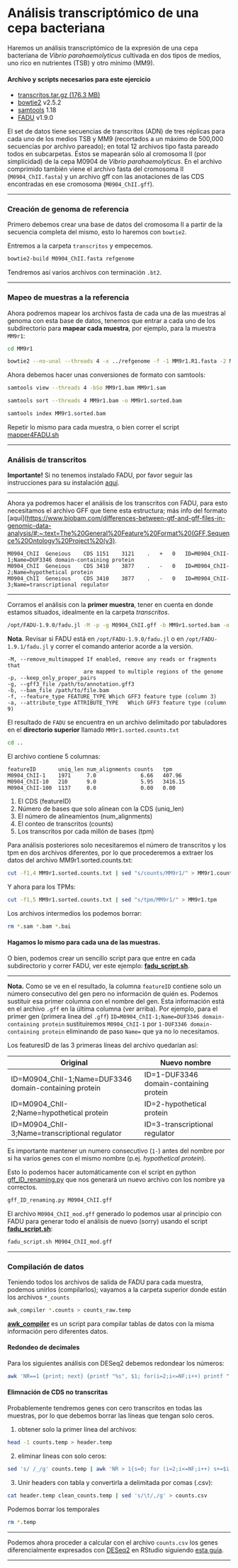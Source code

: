 # Análisis transcriptómico de una cepa bacteriana
Haremos un análisis transcriptómico de la expresión de una cepa bacteriana de *Vibrio parahaemolyticus* cultivada en dos tipos de medios, uno rico en nutrientes (TSB) y otro mínimo (MM9).

#### Archivo y scripts necesarios para este ejercicio

- [transcritos.tar.gz (176.3 MB)](https://drive.google.com/file/d/1hHg_qHgwy7fPg5aPLimKPfNfZpRiBG85/view?usp=sharing)
- [bowtie2](https://bowtie-bio.sourceforge.net/bowtie2/index.shtml) v2.5.2
- [samtools](https://www.htslib.org/) 1.18
- [FADU](https://github.com/IGS/FADU) v1.9.0


El set de datos tiene secuencias de transcritos (ADN) de tres réplicas para cada uno de los medios TSB y MM9 (recortados a un máximo de 500,000 secuencias por archivo pareado); en total 12 archivos tipo fasta pareado todos en subcarpetas. Éstos se mapearán sólo al cromosoma II (por simplicidad) de la cepa M0904 de *Vibrio parahaemolyticus*.
En el archivo comprimido también viene el archivo fasta del cromosoma II (`M0904_ChII.fasta`) y un archivo gff con las anotaciones de las CDS encontradas en ese cromosoma (`M0904_ChII.gff`).
***

### Creación de genoma de referencia

Primero debemos crear una base de datos del cromosoma II a partir de la secuencia completa del mismo, esto lo haremos con `bowtie2`.

Entremos a la carpeta `transcritos` y empecemos.

```bash
bowtie2-build M0904_ChII.fasta refgenome
```
Tendremos así varios archivos con terminación `.bt2`.
***
### Mapeo de muestras a la referencia

Ahora podremos mapear los archivos fasta de cada una de las muestras al genoma con esta base de datos, tenemos que entrar a cada uno de los subdirectorio para **mapear cada muestra**, por ejemplo, para la muestra `MM9r1`:

```bash
cd MM9r1
```

```bash
bowtie2 --no-unal --threads 4 -x ../refgenome -f -1 MM9r1.R1.fasta -2 MM9r1.R2.fasta -S MM9r1.sam
```
Ahora debemos hacer unas conversiones de formato con samtools:
```bash
samtools view --threads 4 -bSo MM9r1.bam MM9r1.sam
```
```bash
samtools sort --threads 4 MM9r1.bam -o MM9r1.sorted.bam
```
```bash
samtools index MM9r1.sorted.bam
```
Repetir lo mismo para cada muestra, o bien correr el script [mapper4FADU.sh](scripts/mapper4FADU.sh)

***
### Análisis de transcritos
**Importante!** Si no tenemos instalado FADU, por favor seguir las instrucciones para su instalación [aquí](Instalación_FADU.md).
***
Ahora ya podremos hacer el análisis de los transcritos con FADU, para esto necesitamos el archivo GFF que tiene esta estructura; más info del formato [aquí](https://www.biobam.com/differences-between-gtf-and-gff-files-in-genomic-data-analysis/#:~:text=The%20General%20Feature%20Format%20(GFF,Sequence%20Ontology%20Project%20(v3).

```
M0904_ChII	Geneious	CDS	1151	3121	.	+	0	ID=M0904_ChII-1;Name=DUF3346 domain-containing protein
M0904_ChII	Geneious	CDS	3410	3877	.	-	0	ID=M0904_ChII-2;Name=hypothetical protein
M0904_ChII	Geneious	CDS	3410	3877	.	-	0	ID=M0904_ChII-3;Name=transcriptional regulator
```
***
Corramos el análisis con la **primer muestra**, tener en cuenta en donde estamos situados, idealmente en la carpeta *transcritos*.

```bash
/opt/FADU-1.9.0/fadu.jl -M -p -g M0904_ChII.gff -b MM9r1.sorted.bam -o . -f "CDS" -a "ID"
```
**Nota**. Revisar si FADU está en `/opt/FADU-1.9.0/fadu.jl` o en `/opt/FADU-1.9.1/fadu.jl` y correr el comando anterior acorde a la versión.

```
-M, --remove_multimapped If enabled, remove any reads or fragments that
                        are mapped to multiple regions of the genome
-p, --keep_only_proper_pairs
-g, --gff3_file /path/to/annotation.gff3
-b, --bam_file /path/to/file.bam
-f, --feature_type FEATURE_TYPE Which GFF3 feature type (column 3)
-a, --attribute_type ATTRIBUTE_TYPE   Which GFF3 feature type (column 9)
```
El resultado de `FADU` se encuentra en un archivo delimitado por tabuladores en el **directorio superior** llamado `MM9r1.sorted.counts.txt`

```bash
cd ..
```
El archivo contiene 5 columnas:

```
featureID       uniq_len num_alignments counts   tpm
M0904_ChII-1    1971     7.0	          6.66   407.96
M0904_ChII-10   210      9.0	          5.95   3416.15
M0904_ChII-100  1137     0.0	          0.00   0.00
```

1. El CDS (featureID)
2. Número de bases que solo alinean con la CDS (uniq_len)
3. El número de alineamientos (num_alignments)
4. El conteo de transcritos (counts)
5. Los transcritos por cada millón de bases (tpm)

Para análisis posteriores solo necesitaremos el número de transcritos y los tpm en dos archivos diferentes, por lo que procederemos a extraer los datos del archivo MM9r1.sorted.counts.txt:
```bash
cut -f1,4 MM9r1.sorted.counts.txt | sed "s/counts/MM9r1/" > MM9r1.counts
```
Y ahora para los TPMs:
```bash
cut -f1,5 MM9r1.sorted.counts.txt | sed "s/tpm/MM9r1/" > MM9r1.tpm
```
Los archivos intermedios los podemos borrar:
```bash
rm *.sam *.bam *.bai
```
#### Hagamos lo mismo para cada una de las muestras.
O bien, podemos crear un sencillo script para que entre en cada subdirectorio y correr FADU, ver este ejemplo: **[fadu_script.sh](scripts/fadu_script.sh)**.

***
**Nota.** Como se ve en el resultado, la columna `featureID` contiene solo un número consecutivo del gen pero no información de quién es. Podemos sustituir esa primer columna con el nombre del gen. Esta información está en el archivo `.gff` en la última columna (ver arriba). Por ejemplo, para el primer gen (primera linea del `.gff`) `ID=M0904_ChII-1;Name=DUF3346 domain-containing protein` sustituiremos `M0904_ChII-1` por `1-DUF3346 domain-containing protein` eliminando de paso `Name=` que ya no lo necesitamos.

Los featuresID de las 3 primeras líneas del archivo quedarían así:

| Original | Nuevo nombre |
| --- | --- |
|ID=M0904_ChII-1;Name=DUF3346 domain-containing protein|ID=1-DUF3346 domain-containing protein|
|ID=M0904_ChII-2;Name=hypothetical protein|ID=2-hypothetical protein|
|ID=M0904_ChII-3;Name=transcriptional regulator|ID=3-transcriptional regulator|

Es importante mantener un numero consecutivo (`1-`) antes del nombre por si ha varios genes con el mismo nombre (p.ej. *hypothetical protein*).

Esto lo podemos hacer automáticamente con el script en python [gff_ID_renaming.py](scripts/gff_ID_renaming.py) que nos generará un nuevo archivo con los nombre ya correctos.

```bash
gff_ID_renaming.py M0904_ChII.gff
```
El archivo `M0904_ChII_mod.gff` generado lo podemos usar al principio con FADU para generar todo el análisis de nuevo (sorry) usando el script **[fadu_script.sh](scripts/fadu_script.sh)**:
```bash
fadu_script.sh M0904_ChII_mod.gff
```
***

### Compilación de datos
Teniendo todos los archivos de salida de FADU para cada muestra, podemos unirlos (compilarlos); vayamos a la carpeta superior donde están los archivos `*_counts`

```bash
awk_compiler *.counts > counts_raw.temp
```
**[awk_compiler](scripts/awk_compiler.md)** es un script para compilar tablas de datos con la misma información pero diferentes datos.

#### Redondeo de decimales
Para los siguientes análisis con DESeq2 debemos redondear los números:
```bash
awk 'NR==1 {print; next} {printf "%s", $1; for(i=2;i<=NF;i++) printf " %d", int($i+0.5); print ""}' counts_raw.temp > counts.temp
```
#### Elimnación de CDS no transcritas
Probablemente tendremos genes con cero transcritos en todas las muestras, por lo que debemos borrar las líneas que tengan solo ceros.

1. obtener solo la primer línea del archivos:
```bash
head -1 counts.temp > header.temp
```
2. eliminar lineas con solo ceros:
```bash
sed 's/ /_/g' counts.temp | awk 'NR > 1{s=0; for (i=2;i<=NF;i++) s+=$i; if (s!=0)print}' | sed 's/_/ /g' > clean_counts.temp
```
3. Unir headers con tabla y convertirla a delimitada por comas (.csv):
```bash
cat header.temp clean_counts.temp | sed 's/\t/,/g' > counts.csv
```

Podemos borrar los temporales
```bash
rm *.temp
```
***
Podemos ahora proceder a calcular con el archivo `counts.csv` los genes diferencialmente expresados con [DESeq2](https://bioconductor.org/packages/release/bioc/html/DESeq2.html) en RStudio siguiendo [esta guía](DESeq2.md).
***
